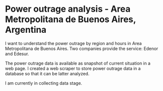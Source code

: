 # Power outrage analysis - Area Metropolitana de Buenos Aires, Argentina

I want to understand the power outrage by region and hours in Area Metropolitana de Buenos Aires.
Two companies provide the service: Edenor and Edesur. 

The power outrage data is available as snapshot of current situation in a web page. I created a web scraper to store power outrage data in a database so that it can be latter analyzed.

I am currently in collecting data stage.

